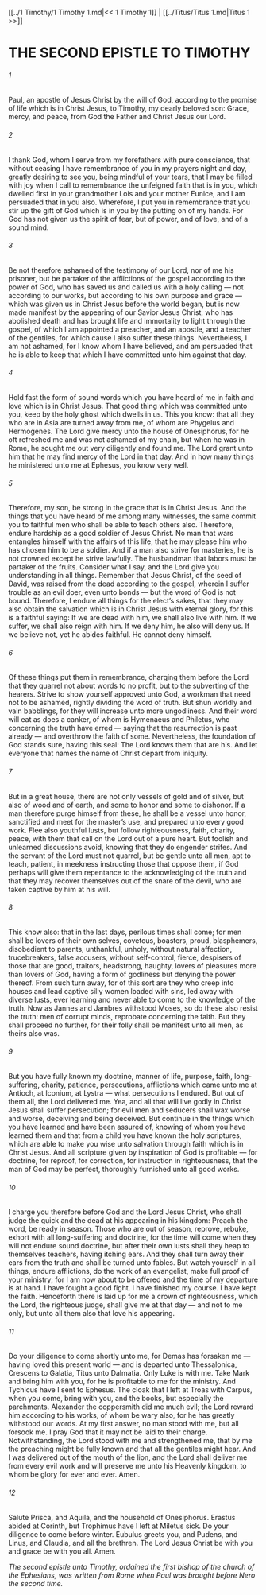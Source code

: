 [[../1 Timothy/1 Timothy 1.md|<< 1 Timothy 1]]  |  [[../Titus/Titus 1.md|Titus 1 >>]]

# THE SECOND EPISTLE TO TIMOTHY
###### 1

Paul, an apostle of Jesus Christ by the will of God, according to the promise of life which is in Christ Jesus, to Timothy, my dearly beloved son: Grace, mercy, and peace, from God the Father and Christ Jesus our Lord.

###### 2
I thank God, whom I serve from my forefathers with pure conscience, that without ceasing I have remembrance of you in my prayers night and day, greatly desiring to see you, being mindful of your tears, that I may be filled with joy when I call to remembrance the unfeigned faith that is in you, which dwelled first in your grandmother Lois and your mother Eunice, and I am persuaded that in you also. Wherefore, I put you in remembrance that you stir up the gift of God which is in you by the putting on of my hands. For God has not given us the spirit of fear, but of power, and of love, and of a sound mind.

###### 3
Be not therefore ashamed of the testimony of our Lord, nor of me his prisoner, but be partaker of the afflictions of the gospel according to the power of God, who has saved us and called us with a holy calling — not according to our works, but according to his own purpose and grace — which was given us in Christ Jesus before the world began, but is now made manifest by the appearing of our Savior Jesus Christ, who has abolished death and has brought life and immortality to light through the gospel, of which I am appointed a preacher, and an apostle, and a teacher of the gentiles, for which cause I also suffer these things. Nevertheless, I am not ashamed, for I know whom I have believed, and am persuaded that he is able to keep that which I have committed unto him against that day.

###### 4
Hold fast the form of sound words which you have heard of me in faith and love which is in Christ Jesus. That good thing which was committed unto you, keep by the holy ghost which dwells in us. This you know: that all they who are in Asia are turned away from me, of whom are Phygelus and Hermogenes. The Lord give mercy unto the house of Onesiphorus, for he oft refreshed me and was not ashamed of my chain, but when he was in Rome, he sought me out very diligently and found me. The Lord grant unto him that he may find mercy of the Lord in that day. And in how many things he ministered unto me at Ephesus, you know very well.

###### 5
Therefore, my son, be strong in the grace that is in Christ Jesus. And the things that you have heard of me among many witnesses, the same commit you to faithful men who shall be able to teach others also. Therefore, endure hardship as a good soldier of Jesus Christ. No man that wars entangles himself with the affairs of this life, that he may please him who has chosen him to be a soldier. And if a man also strive for masteries, he is not crowned except he strive lawfully. The husbandman that labors must be partaker of the fruits. Consider what I say, and the Lord give you understanding in all things. Remember that Jesus Christ, of the seed of David, was raised from the dead according to the gospel, wherein I suffer trouble as an evil doer, even unto bonds — but the word of God is not bound. Therefore, I endure all things for the elect’s sakes, that they may also obtain the salvation which is in Christ Jesus with eternal glory, for this is a faithful saying: If we are dead with him, we shall also live with him. If we suffer, we shall also reign with him. If we deny him, he also will deny us. If we believe not, yet he abides faithful. He cannot deny himself.

###### 6
Of these things put them in remembrance, charging them before the Lord that they quarrel not about words to no profit, but to the subverting of the hearers. Strive to show yourself approved unto God, a workman that need not to be ashamed, rightly dividing the word of truth. But shun worldly and vain babblings, for they will increase unto more ungodliness. And their word will eat as does a canker, of whom is Hymenaeus and Philetus, who concerning the truth have erred — saying that the resurrection is past already — and overthrow the faith of some. Nevertheless, the foundation of God stands sure, having this seal: The Lord knows them that are his. And let everyone that names the name of Christ depart from iniquity.

###### 7
But in a great house, there are not only vessels of gold and of silver, but also of wood and of earth, and some to honor and some to dishonor. If a man therefore purge himself from these, he shall be a vessel unto honor, sanctified and meet for the master’s use, and prepared unto every good work. Flee also youthful lusts, but follow righteousness, faith, charity, peace, with them that call on the Lord out of a pure heart. But foolish and unlearned discussions avoid, knowing that they do engender strifes. And the servant of the Lord must not quarrel, but be gentle unto all men, apt to teach, patient, in meekness instructing those that oppose them, if God perhaps will give them repentance to the acknowledging of the truth and that they may recover themselves out of the snare of the devil, who are taken captive by him at his will.

###### 8
This know also: that in the last days, perilous times shall come; for men shall be lovers of their own selves, covetous, boasters, proud, blasphemers, disobedient to parents, unthankful, unholy, without natural affection, trucebreakers, false accusers, without self-control, fierce, despisers of those that are good, traitors, headstrong, haughty, lovers of pleasures more than lovers of God, having a form of godliness but denying the power thereof. From such turn away, for of this sort are they who creep into houses and lead captive silly women loaded with sins, led away with diverse lusts, ever learning and never able to come to the knowledge of the truth. Now as Jannes and Jambres withstood Moses, so do these also resist the truth: men of corrupt minds, reprobate concerning the faith. But they shall proceed no further, for their folly shall be manifest unto all men, as theirs also was.

###### 9
But you have fully known my doctrine, manner of life, purpose, faith, long-suffering, charity, patience, persecutions, afflictions which came unto me at Antioch, at Iconium, at Lystra — what persecutions I endured. But out of them all, the Lord delivered me. Yea, and all that will live godly in Christ Jesus shall suffer persecution; for evil men and seducers shall wax worse and worse, deceiving and being deceived. But continue in the things which you have learned and have been assured of, knowing of whom you have learned them and that from a child you have known the holy scriptures, which are able to make you wise unto salvation through faith which is in Christ Jesus. And all scripture given by inspiration of God is profitable — for doctrine, for reproof, for correction, for instruction in righteousness, that the man of God may be perfect, thoroughly furnished unto all good works.

###### 10
I charge you therefore before God and the Lord Jesus Christ, who shall judge the quick and the dead at his appearing in his kingdom: Preach the word, be ready in season. Those who are out of season, reprove, rebuke, exhort with all long-suffering and doctrine, for the time will come when they will not endure sound doctrine, but after their own lusts shall they heap to themselves teachers, having itching ears. And they shall turn away their ears from the truth and shall be turned unto fables. But watch yourself in all things, endure afflictions, do the work of an evangelist, make full proof of your ministry; for I am now about to be offered and the time of my departure is at hand. I have fought a good fight. I have finished my course. I have kept the faith. Henceforth there is laid up for me a crown of righteousness, which the Lord, the righteous judge, shall give me at that day — and not to me only, but unto all them also that love his appearing.

###### 11
Do your diligence to come shortly unto me, for Demas has forsaken me — having loved this present world — and is departed unto Thessalonica, Crescens to Galatia, Titus unto Dalmatia. Only Luke is with me. Take Mark and bring him with you, for he is profitable to me for the ministry. And Tychicus have I sent to Ephesus. The cloak that I left at Troas with Carpus, when you come, bring with you, and the books, but especially the parchments. Alexander the coppersmith did me much evil; the Lord reward him according to his works, of whom be wary also, for he has greatly withstood our words. At my first answer, no man stood with me, but all forsook me. I pray God that it may not be laid to their charge. Notwithstanding, the Lord stood with me and strengthened me, that by me the preaching might be fully known and that all the gentiles might hear. And I was delivered out of the mouth of the lion, and the Lord shall deliver me from every evil work and will preserve me unto his Heavenly kingdom, to whom be glory for ever and ever. Amen.

###### 12
Salute Prisca, and Aquila, and the household of Onesiphorus. Erastus abided at Corinth, but Trophimus have I left at Miletus sick. Do your diligence to come before winter. Eubulus greets you, and Pudens, and Linus, and Claudia, and all the brethren. The Lord Jesus Christ be with you and grace be with you all. Amen.


*The second epistle unto Timothy, ordained the first bishop of the church of the Ephesians, was written from Rome when Paul was brought before Nero the second time.*